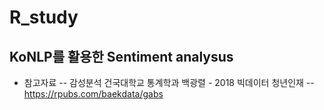 # R_study

## KoNLP를 활용한 Sentiment analysus

  - 참고자료
  -- 감성분석 건국대학교 통계학과 백광렬 - 2018 빅데이터 청년인재
  -- https://rpubs.com/baekdata/gabs
